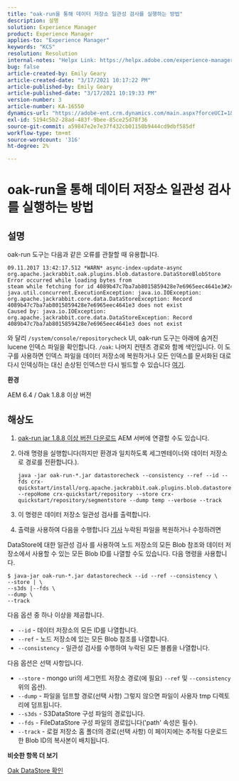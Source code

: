 ```yaml
---
title: "oak-run을 통해 데이터 저장소 일관성 검사를 실행하는 방법"
description: 설명
solution: Experience Manager
product: Experience Manager
applies-to: "Experience Manager"
keywords: "KCS"
resolution: Resolution
internal-notes: "Helpx Link: https://helpx.adobe.com/experience-manager/kb/How-to-run-a-datastore-consistency-check-via-oak-run-AEM.html"
bug: false
article-created-by: Emily Geary
article-created-date: "3/17/2021 10:17:22 PM"
article-published-by: Emily Geary
article-published-date: "3/17/2021 10:19:33 PM"
version-number: 3
article-number: KA-16550
dynamics-url: "https://adobe-ent.crm.dynamics.com/main.aspx?forceUCI=1&pagetype=entityrecord&etn=knowledgearticle&id=60cb4e8b-6e87-eb11-a812-000d3a593216"
exl-id: 5194c5b2-28ad-483f-9bee-85ce25d78f36
source-git-commit: a59847e2e7e37f432cb01150b9444cd9dbf585df
workflow-type: tm+mt
source-wordcount: '316'
ht-degree: 2%

---
```


# oak-run을 통해 데이터 저장소 일관성 검사를 실행하는 방법

## 설명

oak-run 도구는 다음과 같은 오류를 관찰할 때 유용합니다.

```
09.11.2017 13:42:17.512 *WARN* async-index-update-async org.apache.jackrabbit.oak.plugins.blob.datastore.DataStoreBlobStore Error occurred while loading bytes from steam while fetching for id 4089b47c7ba7ab8015859428e7e6965eec4641e3#241
java.util.concurrent.ExecutionException: java.io.IOException: org.apache.jackrabbit.core.data.DataStoreException: Record 4089b47c7ba7ab8015859428e7e6965eec4641e3 does not exist
Caused by: java.io.IOException: org.apache.jackrabbit.core.data.DataStoreException: Record 4089b47c7ba7ab8015859428e7e6965eec4641e3 does not exist
```

와 달리 `/system/console/repositorycheck` UI, oak-run 도구는 아래에 숨겨진 lucene 인덱스 파일을 확인합니다. `/oak`: 나머지 컨텐츠 경로와 함께 색인입니다. 이 도구를 사용하면 인덱스 파일을 데이터 저장소에 복원하거나 모든 인덱스를 문서화된 대로 다시 인덱싱하는 대신 손상된 인덱스만 다시 빌드할 수 있습니다 [여기](https://helpx.adobe.com/experience-manager/kb/oak-blobstore-inconsistency-blobId.html).

<b>환경</b>

AEM 6.4 / Oak 1.8.8 이상 버전

## 해상도

1. [oak-run jar 1.8.8 이상 버전 다운로드](https://repo1.maven.org/maven2/org/apache/jackrabbit/oak-run/1.6.6/oak-run-1.6.6.jar) AEM 서버에 연결할 수도 있습니다.
1. 아래 명령을 실행합니다(하지만 환경과 일치하도록 세그멘테이너와 데이터 저장소로 경로를 전환합니다.).

   ```
   java -jar oak-run-*.jar datastorecheck --consistency --ref --id --fds crx-quickstart/install/org.apache.jackrabbit.oak.plugins.blob.datastore.FileDataStore.config --repoHome crx-quickstart/repository --store crx-quickstart/repository/segmentstore --dump temp --verbose --track
   ```

1. 이 명령은 데이터 저장소 일관성 검사를 출력합니다.

1. 출력을 사용하여 다음을 수행합니다 [기사](https://helpx.adobe.com/experience-manager/kb/oak-blobstore-inconsistency-blobId.html) 누락된 파일을 복원하거나 수정하려면

DataStore에 대한 일관성 검사 를 사용하여 노드 저장소의 모든 Blob 참조와 데이터 저장소에서 사용할 수 있는 모든 Blob ID를 나열할 수도 있습니다. 다음 명령을 사용합니다.

```
$ java-jar oak-run-*.jar datastorecheck --id --ref --consistency \
--store | \
--s3ds |--fds \
--dump \
--track
```

다음 옵션 중 하나 이상을 제공합니다.

- `--id` - 데이터 저장소의 모든 ID를 나열합니다.
- `--ref` - 노드 저장소에 있는 모든 Blob 참조를 나열합니다.
- `--consistency` - 일관성 검사를 수행하여 누락된 모든 블롭을 나열합니다.

다음 옵션은 선택 사항입니다.

- `--store` - mongo uri의 세그먼트 저장소 경로(에 필요) `--ref` 및 `--consistency` 위의 옵션).
- `--dump` - 파일을 덤프할 경로(선택 사항) 그렇지 않으면 파일이 사용자 tmp 디렉토리에 덤프됩니다.
- `--s3ds` - S3DataStore 구성 파일의 경로입니다.
- `--fds` - FileDataStore 구성 파일의 경로입니다(&#39;path&#39; 속성은 필수).
- `--track` - 로컬 저장소 홈 폴더의 경로(선택 사항) 이 페이지에는 추적될 다운로드한 Blob ID의 복사본이 배치됩니다.

<b>비슷한 항목 더 보기</b>

[Oak DataStore 확인](https://github.com/apache/jackrabbit-oak/tree/1.8/oak-run#oak-datastore-check)
